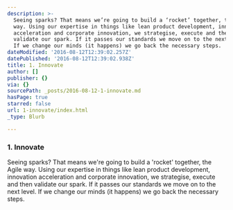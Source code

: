 ```yaml
---
description: >-
  Seeing sparks? That means we’re going to build a ‘rocket’ together, the Agile
  way. Using our expertise in things like lean product development, innovation
  acceleration and corporate innovation, we strategise, execute and then
  validate our spark. If it passes our standards we move on to the next level.
  If we change our minds (it happens) we go back the necessary steps.
dateModified: '2016-08-12T12:39:02.257Z'
datePublished: '2016-08-12T12:39:02.938Z'
title: 1. Innovate
author: []
publisher: {}
via: {}
sourcePath: _posts/2016-08-12-1-innovate.md
hasPage: true
starred: false
url: 1-innovate/index.html
_type: Blurb

---
```

### 1\. Innovate

Seeing sparks? That means we're going to build a 'rocket' together, the Agile way. Using our expertise in things like lean product development, innovation acceleration and corporate innovation, we strategise, execute and then validate our spark. If it passes our standards we move on to the next level. If we change our minds (it happens) we go back the necessary steps.